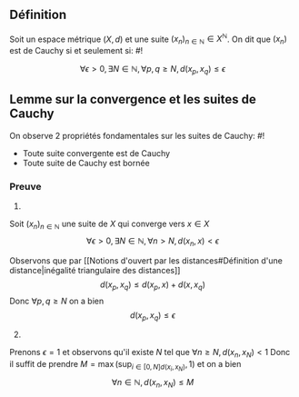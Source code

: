 ## Définition
Soit un espace métrique $(X, d)$ et une suite $(x_n)_{n \in \mathbb N} \in X^\mathbb N$. On dit que $(x_n)$ est de Cauchy si et seulement si: #!

$$\forall \epsilon > 0, \exists N \in \mathbb N, \forall p,q \geq N, d(x_p, x_q) \leq \epsilon$$
<!--ID: 1727641811469-->


## Lemme sur la convergence et les suites de Cauchy
On observe 2 propriétés fondamentales sur les suites de Cauchy: #!

- Toute suite convergente est de Cauchy
- Toute suite de Cauchy est bornée
<!--ID: 1727641811470-->


### Preuve
1)
Soit $(x_n)_{n \in \mathbb N}$ une suite de $X$ qui converge vers $x \in X$
$$\forall \epsilon > 0, \exists N \in \mathbb N, \forall n > N, d(x_n, x) < \epsilon$$

Observons que par [[Notions d'ouvert par les distances#Définition d'une distance|inégalité triangulaire des distances]]
$$d(x_p, x_q) \leq d(x_p, x) + d(x, x_q)$$
Donc $\forall p,q \geq N$ on a bien
$$d(x_p, x_q) \leq \epsilon$$

2)
Prenons $\epsilon = 1$ et observons qu'il existe $N$ tel que $\forall n \geq N, d(x_n, x_N) < 1$
Donc il suffit de prendre $M = \max{(\sup_{i \in [0, N] d(x_i, x_N)}, 1)}$ et on a bien 
$$\forall n \in \mathbb N, d(x_n, x_N) \leq M$$
$$\tag*{$\blacksquare$}$$

